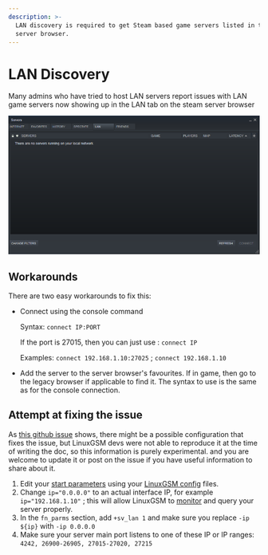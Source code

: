 ```yaml
---
description: >-
  LAN discovery is required to get Steam based game servers listed in the Steam
  server browser.
---
```


# LAN Discovery

Many admins who have tried to host LAN servers report issues with LAN game servers now showing up in the LAN tab on the steam server browser 

![LAN Tab on the Steam server browser ](../.gitbook/assets/untitled%20%281%29.png)

## Workarounds

There are two easy workarounds to fix this:

* Connect using the console command

  Syntax: `connect IP:PORT`

  If the port is 27015, then you can just use : `connect IP`

  Examples: `connect 192.168.1.10:27025` ; `connect 192.168.1.10`

* Add the server to the server browser's favourites. If in game, then go to the legacy browser if applicable to find it. The syntax to use is the same as for the console connection.

## Attempt at fixing the issue

As [this github issue](https://github.com/GameServerManagers/LinuxGSM/issues/1770) shows, there might be a possible configuration that fixes the issue, but LinuxGSM devs were not able to reproduce it at the time of writing the doc, so this information is purely experimental. and you are welcome to update it or post on the issue if you have useful information to share about it.

1. Edit your [start parameters](../configuration/start-parameters.md) using your [LinuxGSM config](../configuration/linuxgsm-config.md) files.
2. Change `ip="0.0.0.0"` to an actual interface IP, for example `ip="192.168.1.10"` ; this will allow LinuxGSM to [monitor](../commands/monitor.md) and query your server properly.
3. In the `fn_parms` section, add `+sv_lan 1` and make sure you replace `-ip ${ip}` with `-ip 0.0.0.0`
4. Make sure your server main port listens to one of these IP or IP ranges: `4242, 26900-26905, 27015-27020, 27215`

